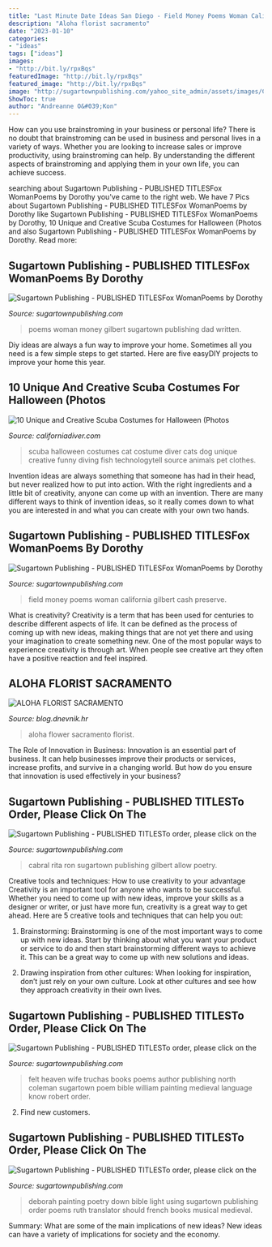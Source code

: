 ```yaml
---
title: "Last Minute Date Ideas San Diego - Field Money Poems Woman California Gilbert Cash Preserve"
description: "Aloha florist sacramento"
date: "2023-01-10"
categories:
- "ideas"
tags: ["ideas"]
images:
- "http://bit.ly/rpxBqs"
featuredImage: "http://bit.ly/rpxBqs"
featured_image: "http://bit.ly/rpxBqs"
image: "http://sugartownpublishing.com/yahoo_site_admin/assets/images/Cathy-Dana-cover_sm.89183628_std.jpg"
ShowToc: true
author: "Andreanne O&#039;Kon"
---
```



How can you use brainstroming in your business or personal life?
There is no doubt that brainstroming can be used in business and personal lives in a variety of ways. Whether you are looking to increase sales or improve productivity, using brainstroming can help. By understanding the different aspects of brainstroming and applying them in your own life, you can achieve success.

	

		
searching about Sugartown Publishing - PUBLISHED TITLESFox WomanPoems by Dorothy you've came to the right web. We have 7 Pics about Sugartown Publishing - PUBLISHED TITLESFox WomanPoems by Dorothy like Sugartown Publishing - PUBLISHED TITLESFox WomanPoems by Dorothy, 10 Unique and Creative Scuba Costumes for Halloween (Photos and also Sugartown Publishing - PUBLISHED TITLESFox WomanPoems by Dorothy. Read more:
		
    
## Sugartown Publishing - PUBLISHED TITLESFox WomanPoems By Dorothy

<img loading=lazy src="http://sugartownpublishing.com/yahoo_site_admin/assets/images/Cathy-Dana-cover_sm.89183628_std.jpg" onerror="this.onerror=null;this.src='https://tse3.mm.bing.net/th?id=OIP.31-AppI3G-nZ9WYDicoiEwAAAA&amp;pid=15.1';" alt="Sugartown Publishing - PUBLISHED TITLESFox WomanPoems by Dorothy">

_Source: sugartownpublishing.com_

>poems woman money gilbert sugartown publishing dad written. 

	

Diy ideas are always a fun way to improve your home. Sometimes all you need is a few simple steps to get started. Here are five easyDIY projects to improve your home this year.

    
## 10 Unique And Creative Scuba Costumes For Halloween (Photos

<img loading=lazy src="http://californiadiver.com/wp-content/uploads/2015/10/Scuba-Cat-Halloween-Costume.jpg" onerror="this.onerror=null;this.src='https://tse2.mm.bing.net/th?id=OIP.bMyDtcke6coifB_aYKyEWwHaGp&amp;pid=15.1';" alt="10 Unique and Creative Scuba Costumes for Halloween (Photos">

_Source: californiadiver.com_

>scuba halloween costumes cat costume diver cats dog unique creative funny diving fish technologytell source animals pet clothes. 

	

Invention ideas are always something that someone has had in their head, but never realized how to put into action. With the right ingredients and a little bit of creativity, anyone can come up with an invention. There are many different ways to think of invention ideas, so it really comes down to what you are interested in and what you can create with your own two hands.

    
## Sugartown Publishing - PUBLISHED TITLESFox WomanPoems By Dorothy

<img loading=lazy src="http://sugartownpublishing.com/yahoo_site_admin/assets/images/Voices_from_the_Field_at_350_dpi.80123431_std.jpg" onerror="this.onerror=null;this.src='https://tse1.mm.bing.net/th?id=OIP.fjDD9v3ye_t8jggkGVyhbgHaLH&amp;pid=15.1';" alt="Sugartown Publishing - PUBLISHED TITLESFox WomanPoems by Dorothy">

_Source: sugartownpublishing.com_

>field money poems woman california gilbert cash preserve. 

	

What is creativity?
Creativity is a term that has been used for centuries to describe different aspects of life. It can be defined as the process of coming up with new ideas, making things that are not yet there and using your imagination to create something new. One of the most popular ways to experience creativity is through art. When people see creative art they often have a positive reaction and feel inspired.

    
## ALOHA FLORIST SACRAMENTO

<img loading=lazy src="http://bit.ly/rpxBqs" onerror="this.onerror=null;this.src='https://tse1.mm.bing.net/th?id=OIP.l8eS8OxW2X1i-x4HYYWk5AHaFS&amp;pid=15.1';" alt="ALOHA FLORIST SACRAMENTO">

_Source: blog.dnevnik.hr_

>aloha flower sacramento florist. 

	

The Role of Innovation in Business:
Innovation is an essential part of business. It can help businesses improve their products or services, increase profits, and survive in a changing world. But how do you ensure that innovation is used effectively in your business?

    
## Sugartown Publishing - PUBLISHED TITLESTo Order, Please Click On The

<img loading=lazy src="http://sugartownpublishing.com/yahoo_site_admin/assets/images/1b_Author_photo_Ron_Cabral.63113149_std.jpg" onerror="this.onerror=null;this.src='https://tse3.mm.bing.net/th?id=OIP.KPuxpa3iDx0h8TYj5KzAhQAAAA&amp;pid=15.1';" alt="Sugartown Publishing - PUBLISHED TITLESTo order, please click on the">

_Source: sugartownpublishing.com_

>cabral rita ron sugartown publishing gilbert allow poetry. 

	

Creative tools and techniques: How to use creativity to your advantage
Creativity is an important tool for anyone who wants to be successful. Whether you need to come up with new ideas, improve your skills as a designer or writer, or just have more fun, creativity is a great way to get ahead. Here are 5 creative tools and techniques that can help you out:
1. Brainstorming: Brainstorming is one of the most important ways to come up with new ideas. Start by thinking about what you want your product or service to do and then start brainstorming different ways to achieve it. This can be a great way to come up with new solutions and ideas.

2. Drawing inspiration from other cultures: When looking for inspiration, don’t just rely on your own culture. Look at other cultures and see how they approach creativity in their own lives.

    
## Sugartown Publishing - PUBLISHED TITLESTo Order, Please Click On The

<img loading=lazy src="http://sugartownpublishing.com/yahoo_site_admin/assets/images/Truchas-cover-for-Jannie-sm.26103416_std.jpg" onerror="this.onerror=null;this.src='https://tse1.mm.bing.net/th?id=OIP.7fYV5R1AzjuJkmGAX3cpXAAAAA&amp;pid=15.1';" alt="Sugartown Publishing - PUBLISHED TITLESTo order, please click on the">

_Source: sugartownpublishing.com_

>felt heaven wife truchas books poems author publishing north coleman sugartown poem bible william painting medieval language know robert order. 

	

2. Find new customers.

    
## Sugartown Publishing - PUBLISHED TITLESTo Order, Please Click On The

<img loading=lazy src="http://sugartownpublishing.com/yahoo_site_admin/assets/images/Deborah_smaller.338124107_std.jpg" onerror="this.onerror=null;this.src='https://tse4.mm.bing.net/th?id=OIP.E2HbiukMKukFSVWGrL7B4AHaKQ&amp;pid=15.1';" alt="Sugartown Publishing - PUBLISHED TITLESTo order, please click on the">

_Source: sugartownpublishing.com_

>deborah painting poetry down bible light using sugartown publishing order poems ruth translator should french books musical medieval. 

	

Summary: What are some of the main implications of new ideas?
New ideas can have a variety of implications for society and the economy.

